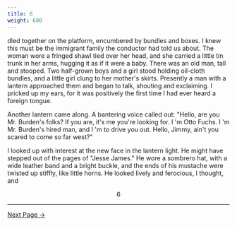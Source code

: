 ```yaml
---
title: 6
weight: 600
---
```


dled together on the platform, encumbered by bundles and boxes. I knew this must be the immigrant family the conductor had told us about. The woman wore a fringed shawl tied over her head, and she carried a little tin trunk in her arms, hugging it as if it were a baby. There was an old man, tall and stooped. Two half-grown boys and a girl stood holding oil-cloth bundles, and a little girl clung to her mother's skirts. Presently a man with a lantern approached them and began to talk, shouting and exclaiming. I pricked up my ears, for it was positively the first time I had ever heard a foreign tongue.

Another lantern came along. A bantering voice called out: "Hello, are you Mr. Burden's folks? If you are, it's me you're looking for. I 'm Otto Fuchs. I 'm Mr. Burden's hired man, and I 'm to drive you out. Hello, Jimmy, ain't you scared to come so far west?"

I looked up with interest at the new face in the lantern light. He might have stepped out of the pages of "Jesse James." He wore a sombrero hat, with a wide leather band and a bright buckle, and the ends of his mustache were twisted up stiffly, like little horns. He looked lively and ferocious, I thought, and

<div style="text-align: center">6</div>

---

[Next Page →](/part-one/chapter-one/7)